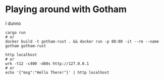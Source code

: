 # Playing around with Gotham

I dunno
```
cargo run
# or
docker build -t gotham-rust . && docker run -p 80:80 -it --rm --name gotham gotham-rust

http localhost
# or
wrk -t12 -c400 -d60s http://127.0.0.1
# or
echo '{"msg":"Hello There!"}' | http localhost
```